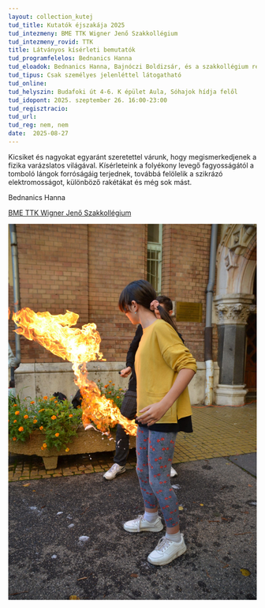 ```yaml
---
layout: collection_kutej
tud_title: Kutatók éjszakája 2025
tud_intezmeny: BME TTK Wigner Jenő Szakkollégium
tud_intezmeny_rovid: TTK
title: Látványos kísérleti bemutatók 
tud_programfelelos: Bednanics Hanna
tud_eloadok: Bednanics Hanna, Bajnóczi Boldizsár, és a szakkollégium rendes, illetve ifjú tagjai
tud_tipus: Csak személyes jelenléttel látogatható
tud_online: 
tud_helyszin: Budafoki út 4-6. K épület Aula, Sóhajok hídja felől
tud_idopont: 2025. szeptember 26. 16:00-23:00
tud_regisztracio: 
tud_url: 
tud_reg: nem, nem
date:  2025-08-27
---
```


Kicsiket és nagyokat egyaránt szeretettel várunk, hogy megismerkedjenek a fizika varázslatos világával. 
Kísérleteink a folyékony levegő fagyosságától a tomboló lángok forróságáig terjednek, továbbá felölelik a szikrázó elektromosságot, különböző rakétákat és még sok mást.

Bednanics Hanna

[BME TTK Wigner Jenő Szakkollégium](https://wjsz.ktk.bme.hu/)

![Látványos kísérleti bemutatók ](../2025/images/latvanyos-kiserleti-bemutatok.jpg)
